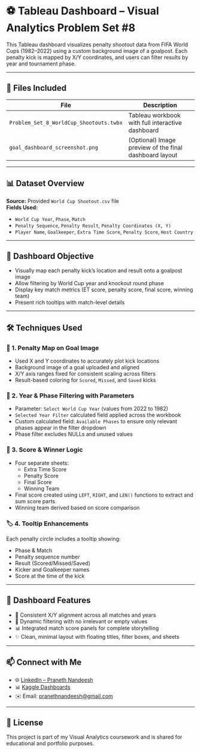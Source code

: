 # ⚽ Tableau Dashboard – Visual Analytics Problem Set #8 

This Tableau dashboard visualizes penalty shootout data from FIFA World Cups (1982–2022) using a custom background image of a goalpost. Each penalty kick is mapped by X/Y coordinates, and users can filter results by year and tournament phase.

---

## 📁 Files Included

| File | Description |
|------|-------------|
| `Problem_Set_8_WorldCup_Shootouts.twbx` | Tableau workbook with full interactive dashboard |
| `goal_dashboard_screenshot.png` | (Optional) Image preview of the final dashboard layout |

---

## 📊 Dataset Overview

**Source:** Provided `World Cup Shootout.csv` file  
**Fields Used:**
- `World Cup Year`, `Phase`, `Match`
- `Penalty Sequence`, `Penalty Result`, `Penalty Coordinates (X, Y)`
- `Player Name`, `Goalkeeper`, `Extra Time Score`, `Penalty Score`, `Host Country`

---

## 🧠 Dashboard Objective

- Visually map each penalty kick’s location and result onto a goalpost image
- Allow filtering by World Cup year and knockout round phase
- Display key match metrics (ET score, penalty score, final score, winning team)
- Present rich tooltips with match-level details

---

## 🛠️ Techniques Used

### 🥅 1. Penalty Map on Goal Image
- Used X and Y coordinates to accurately plot kick locations
- Background image of a goal uploaded and aligned
- X/Y axis ranges fixed for consistent scaling across filters
- Result-based coloring for `Scored`, `Missed`, and `Saved` kicks

### 📅 2. Year & Phase Filtering with Parameters
- Parameter: `Select World Cup Year` (values from 2022 to 1982)
- `Selected Year Filter` calculated field applied across the workbook
- Custom calculated field: `Available Phases` to ensure only relevant phases appear in the filter dropdown
- Phase filter excludes NULLs and unused values

### 🧮 3. Score & Winner Logic
- Four separate sheets:
  - Extra Time Score
  - Penalty Score
  - Final Score
  - Winning Team
- Final score created using `LEFT`, `RIGHT`, and `LEN()` functions to extract and sum score parts
- Winning team derived based on score comparison

### 🏷️ 4. Tooltip Enhancements
Each penalty circle includes a tooltip showing:
- Phase & Match
- Penalty sequence number
- Result (Scored/Missed/Saved)
- Kicker and Goalkeeper names
- Score at the time of the kick

---

## 🧾 Dashboard Features

- 🧭 Consistent X/Y alignment across all matches and years
- 🎯 Dynamic filtering with no irrelevant or empty values
- 📊 Integrated match score panels for complete storytelling
- ✨ Clean, minimal layout with floating titles, filter boxes, and sheets

---

## 📫 Connect with Me

- 🌐 [LinkedIn – Praneth Nandeesh](https://www.linkedin.com/in/praneth-nandeesh-789038285/)
- 📊 [Kaggle Dashboards](https://www.kaggle.com/pranethhh)
- ✉️ Email: pranethnandeesh@gmail.com

---

## 📌 License

This project is part of my Visual Analytics coursework and is shared for educational and portfolio purposes.
